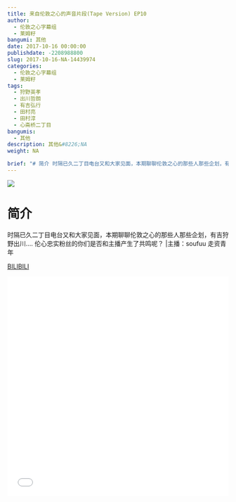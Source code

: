 ```yaml
---
title: 来自伦敦之心的声音片段(Tape Version) EP10
author: 
  - 伦敦之心字幕组
  - 莱姆籽
bangumi: 其他
date: 2017-10-16 00:00:00
publishdate: -2208988800
slug: 2017-10-16-NA-14439974
categories: 
  - 伦敦之心字幕组
  - 莱姆籽
tags: 
  - 狩野英孝
  - 出川哲朗
  - 有吉弘行
  - 田村亮
  - 田村淳
  - 心斋桥二丁目
bangumis: 
  - 其他
description: 其他&#8226;NA
weight: NA

brief: "# 简介 时隔已久二丁目电台又和大家见面，本期聊聊伦敦之心的那些人那些企划，有吉狩野出川.... 伦心忠实粉丝的你们是否和主播产生了共鸣呢？ |主播：soufuu 走资青年"
---
```


![](https://i.imgur.com/nyDNlk9.jpg)

# 简介  
时隔已久二丁目电台又和大家见面，本期聊聊伦敦之心的那些人那些企划，有吉狩野出川....
伦心忠实粉丝的你们是否和主播产生了共鸣呢？
|主播：soufuu 走资青年

  [BILIBILI](https://www.bilibili.com/video/av14439974/)


<div class="vcontainer">  <iframe class='video' src="//www.bilibili.com/blackboard/player.html?aid=14439974" width="100%" height="500" frameborder="0" allowfullscreen="allowfullscreen"></iframe></div>
